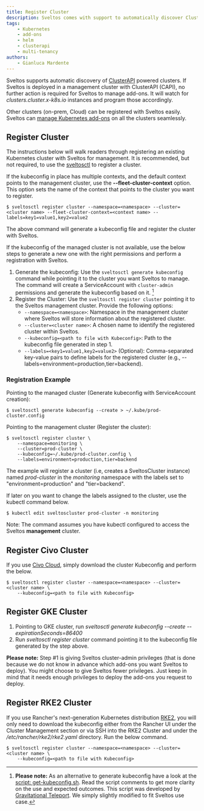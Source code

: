 ```yaml
---
title: Register Cluster
description: Sveltos comes with support to automatically discover ClusterAPI powered clusters. Any other cluster (GKE for instance) can easily be registered with Sveltos.
tags:
    - Kubernetes
    - add-ons
    - helm
    - clusterapi
    - multi-tenancy
authors:
    - Gianluca Mardente
---
```

Sveltos supports automatic discovery of [ClusterAPI](https://github.com/kubernetes-sigs/cluster-api) powered clusters. If Sveltos is deployed in a management cluster with ClusterAPI (CAPI), no further action is required for Sveltos to manage add-ons. It will watch for *clusters.cluster.x-k8s.io* instances and program those accordingly.

Other clusters (on-prem, Cloud) can be registered with Sveltos easily. Sveltos can [manage Kubernetes add-ons](../addons/addons.md) on all the clusters seamlessly.

## Register Cluster

The instructions below will walk readers through registering an existing Kubernetes cluster with Sveltos for management. It is recommended, but not required, to use the [sveltosctl](https://github.com/projectsveltos/sveltosctl "Sveltos CLI") to register a cluster.

If the kubeconfig in place has multiple contexts, and the default context points to the management cluster, use the __--fleet-cluster-context__ option. This option sets the name of the context that points to the cluster you want to register.

```
$ sveltosctl register cluster --namespace=<namespace> --cluster=<cluster name> --fleet-cluster-context=<context name> --labels=key1=value1,key2=value2
```

The above command will generate a kubeconfig file and register the cluster with Sveltos.

If the kubeconfig of the managed cluster is not available, use the below steps to generate a new one with the right permissions and perform a registration with Sveltos.

1. Generate the kubeconfig: Use the `sveltosctl generate kubeconfig` command while pointing it to the cluster you want Sveltos to manage. The command will create a ServiceAccount with `cluster-admin` permissions and generate the kubeconfig based on it. [^1]
2. Register the Cluster: Use the `sveltosctl register cluster` pointing it to the Sveltos management cluster. Provide the following options:
    - `--namespace=<namespace>`: Namespace in the management cluster where Sveltos will store information about the registered cluster.
    - `--cluster=<cluster name>`: A chosen name to identify the registered cluster within Sveltos.
    - `--kubeconfig=<path to file with Kubeconfig>`: Path to the kubeconfig file generated in step 1.
    - `--labels=<key1=value1,key2=value2>` (Optional): Comma-separated key-value pairs to define labels for the registered cluster (e.g., --labels=environment=production,tier=backend).


### Registration Example

Pointing to the managed cluster (Generate kubeconfig with ServiceAccount creation):

```$ sveltosctl generate kubeconfig --create > ~/.kube/prod-cluster.config```

Pointing to the management cluster (Register the cluster):

```
$ sveltosctl register cluster \
    --namespace=monitoring \
    --cluster=prod-cluster \
    --kubeconfig=~/.kube/prod-cluster.config \
    --labels=environment=production,tier=backend
```

The example will register a cluster (i.e, creates a SveltosCluster instance) named *prod-cluster* in the *monitoring* namespace with the labels set to "environment=production" and "tier=backend".

If later on you want to change the labels assigned to the cluster, use the kubectl command below.

```$ kubectl edit sveltoscluster prod-cluster -n monitoring``` 

Note: The command assumes you have kubectl configured to access the Sveltos **management** cluster.

## Register Civo Cluster
If you use [Civo Cloud](https://www.civo.com), simply download the cluster Kubeconfig and perform the below.

```
$ sveltosctl register cluster --namespace=<namespace> --cluster=<cluster name> \
    --kubeconfig=<path to file with Kubeconfig>
```

## Register GKE Cluster

1. Pointing to GKE cluster, run *sveltosctl generate kubeconfig --create --expirationSeconds=86400*
2. Run *sveltosctl register cluster* command pointing it to the kubeconfig file generated by the step above.

**Please note:** Step #1 is giving Sveltos cluster-admin privileges (that is done because we do not know in advance which add-ons you want Sveltos to deploy). You might choose to give Sveltos fewer privileges. Just keep in mind that it needs enough privileges to deploy the add-ons you request to deploy.

## Register RKE2 Cluster
If you use Rancher's next-generation Kubernetes distribution [RKE2](https://docs.rke2.io/), you will only need to download the kubeconfig either from the Rancher UI under the Cluster Management section or via SSH into the RKE2 Cluster and under the */etc/rancher/rke2/rke2.yaml* directory. Run the below command.

```
$ sveltosctl register cluster --namespace=<namespace> --cluster=<cluster name> \
    --kubeconfig=<path to file with Kubeconfig>
```

[^1]: **Please note:** As an alternative to generate kubeconfig have a look at the [script: get-kubeconfig.sh](https://raw.githubusercontent.com/gianlucam76/scripts/master/get-kubeconfig.sh). Read the script comments to get more clarity on the use and expected outcomes. This script was developed by [Gravitational Teleport](https://github.com/gravitational/teleport/blob/master/examples/k8s-auth/get-kubeconfig.sh). We simply slightly modified to fit Sveltos use case.
